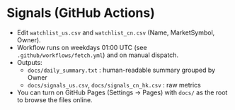 # Signals (GitHub Actions)

- Edit `watchlist_us.csv` and `watchlist_cn.csv` (Name, MarketSymbol, Owner).
- Workflow runs on weekdays 01:00 UTC (see `.github/workflows/fetch.yml`) and on manual dispatch.
- Outputs:
  - `docs/daily_summary.txt` : human-readable summary grouped by Owner
  - `docs/signals_us.csv`, `docs/signals_cn_hk.csv` : raw metrics
- You can turn on GitHub Pages (Settings → Pages) with `docs/` as the root to browse the files online.
